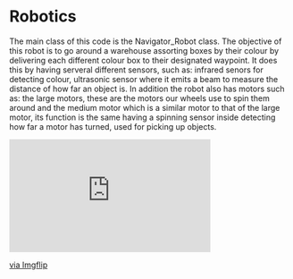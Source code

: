 # Robotics
The main class of this code is the Navigator_Robot class.
The objective of this robot is to go around a warehouse assorting boxes by their colour by delivering each different colour box to their designated waypoint.
It does this by having serveral different sensors, such as: infrared senors for detecting colour,  ultrasonic sensor where it emits a beam to measure the distance of how far an object is.
In addition the robot also has motors such as: the large motors, these are the motors our wheels use to spin them around and the medium motor which is a similar motor to that of the large motor, its function is the same having a spinning sensor inside detecting how far a motor has turned, used for picking up objects.
<div style="width:360px;max-width:100%;"><div style="height:0;padding-bottom:56.11%;position:relative;"><iframe width="360" height="202" style="position:absolute;top:0;left:0;width:100%;height:100%;" frameBorder="0" src="https://imgflip.com/embed/5w2r6x"></iframe></div><p><a href="https://imgflip.com/gif/5w2r6x">via Imgflip</a></p></div>
